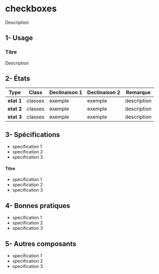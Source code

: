 # checkboxes

Description


## 1- Usage

### Titre

Description


## 2- États

Type | Class | Declinaison 1 | Declinaison 2 | Remarque
------------ | ------------- | ------------- | ------------- | ------------- |
**etat 1** | classes | exemple | exemple | description
**etat 2** | classes | exemple | exemple | description
**etat 3** | classes | exemple | exemple | description


## 3- Spécifications

- specification 1
- specification 2
- specification 3

#### Titre

- specification 1
- specification 2
- specification 3


## 4- Bonnes pratiques

- specification 1
- specification 2
- specification 3


## 5- Autres composants

- specification 1
- specification 2
- specification 3

